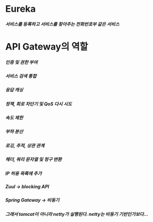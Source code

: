 # Eureka
##### 서비스를 등록하고 서비스를 찾아주는 전화번호부 같은 서비스

# API Gateway의 역할
##### 인증 및 권한 부여
##### 서비스 검색 통합
##### 응답 캐싱
##### 정책, 회로 차단기 및 QoS 다시 시도
##### 속도 제한
##### 부하 분산
##### 로깅, 추적, 상관 관계
##### 헤더, 쿼리 문자열 및 청구 변환
##### IP 허용 목록에 추가

##### Zuul -> blocking API
##### Spring Gateway -> 비동기
##### 그래서 tomcat이 아니라 netty가 실행된다. netty는 비동기 기반인가보다...